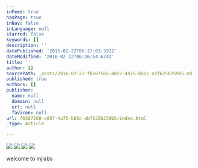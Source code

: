 ```yaml
---
inFeed: true
hasPage: true
inNav: false
inLanguage: null
starred: false
keywords: []
description: ''
datePublished: '2016-02-22T06:27:03.392Z'
dateModified: '2016-02-22T06:26:54.674Z'
title: ''
author: []
sourcePath: _posts/2016-02-22-f6507568-a097-4a75-bb5c-abf625b259b5.md
published: true
authors: []
publisher:
  name: null
  domain: null
  url: null
  favicon: null
url: f6507568-a097-4a75-bb5c-abf625b259b5/index.html
_type: Article

---
```

![](https://s3-us-west-2.amazonaws.com/the-grid-img/p/23f8fb52d13b70de64d543dd3fba155756c88918.jpg)
![](https://s3-us-west-2.amazonaws.com/the-grid-img/p/7ac87719cc4f1a860977ccf8fdbbb498f28140c5.jpg)
![](https://s3-us-west-2.amazonaws.com/the-grid-img/p/8441ad2fa85f1c106bc1c082ff64e241ba33daac.jpg)
![](https://s3-us-west-2.amazonaws.com/the-grid-img/p/8a9d9e5c8ed2711bb6b649fd7a708f17fed66a48.jpg)

welcome to mjlabs